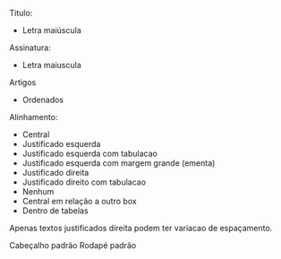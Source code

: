 Titulo:
- Letra maiúscula

Assinatura: 
- Letra maiuscula

Artigos
- Ordenados

Alinhamento:
- Central
- Justificado esquerda
- Justificado esquerda com tabulacao
- Justificado esquerda com margem grande (ementa)
- Justificado direita
- Justificado direito com tabulacao
- Nenhum
- Central em relação a outro box
- Dentro de tabelas

Apenas textos justificados direita podem ter variacao de espaçamento.

Cabeçalho padrão
Rodapé padrão
